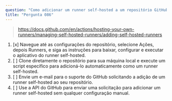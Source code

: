 ```yaml
---
question: "Como adicionar um runner self-hosted a um repositório GitHub?"
title: "Pergunta 086"
---
```


> https://docs.github.com/en/actions/hosting-your-own-runners/managing-self-hosted-runners/adding-self-hosted-runners
1. [x] Navegue até as configurações do repositório, selecione Ações, depois Runners, e siga as instruções para baixar, configurar e executar o aplicativo do runner self-hosted.
1. [ ] Clone diretamente o repositório para sua máquina local e execute um script específico para adicioná-lo automaticamente como um runner self-hosted.
1. [ ] Envie um e-mail para o suporte do GitHub solicitando a adição de um runner self-hosted ao seu repositório.
1. [ ] Use a API do GitHub para enviar uma solicitação para adicionar um runner self-hosted sem qualquer configuração manual.
